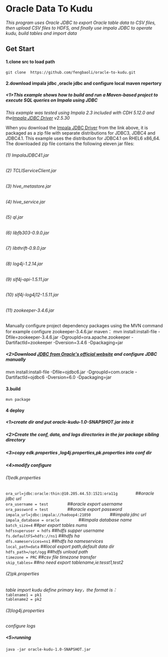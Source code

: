 Oracle Data To Kudu
==================
*This program uses Oracle JDBC to export Oracle table data to CSV files, then upload CSV files to HDFS, and finally use impala JDBC to operate kudu, build tables and import data*

Get Start
-----------------------------
#### 1.clone src to load path 
`git clone  https://github.com/fengbaoli/oracle-to-kudu.git`
#### 2.download impala jdbc ,oracle jdbc and configure local maven repertory
##### <1>This example shows how to build and run a Maven-based project to execute SQL queries on Impala using JDBC #####
*This example was tested using Impala 2.3 included with CDH 5.12.0 and the[Impala JDBC Driver](https://www.cloudera.com/downloads/connectors/impala/jdbc/2-5-30.html) v2.5.30*

When you download the [Impala JDBC Driver](https://www.cloudera.com/downloads/connectors/impala/jdbc/2-5-30.html) from the link above, it is packaged as a zip file with separate distributions for JDBC3, JDBC4
and JDBC4.1. This example uses the distribution for JDBC4.1 on RHEL6 x86_64. The downloaded zip file contains the following eleven jar files:
###### (1)  ImpalaJDBC41.jar 
###### (2)  TCLIServiceClient.jar 
###### (3)  hive_metastore.jar 
###### (4)  hive_service.jar 
###### (5)  ql.jar 
###### (6)  libfb303-0.9.0.jar 
###### (7)  libthrift-0.9.0.jar 
###### (8)  log4j-1.2.14.jar 
###### (9)  slf4j-api-1.5.11.jar 
###### (10) slf4j-log4j12-1.5.11.jar 
###### (11) zookeeper-3.4.6.jar 

Manually configure project dependency packages using the MVN command
for example configure zookeeper-3.4.6.jar maven：
mvn install:install-file -Dfile=zookeeper-3.4.6.jar -DgroupId=ora.apache.zookeeper -DartifactId=zookeeper -Dversion=3.4.6  -Dpackaging=jar
##### <2>Download [JDBC from Oracle's official website](http://www.oracle.com/technetwork/database/enterprise-edition/jdbc-112010-090769.html) and configure JDBC manually
mvn install:install-file -Dfile=ojdbc6.jar -DgroupId=com.oracle -DartifactId=ojdbc6 -Dversion=6.0  -Dpackaging=jar 
#### 3.build
`mvn package`

#### 4 deploy
##### <1>create dir and put oracle-kudu-1.0-SNAPSHOT.jar into it 
##### <2>Create the conf, data, and logs directories in the jar package sibling directory 
##### <3>copy edk.properties ,log4j.properties,pk.properties into conf dir 
##### <4>modify configure 
###### (1)edk.properties
`ora_url=jdbc:oracle:thin:@10.205.44.53:1521:ora11g        `##*oracle jdbc url*<br />
`ora_username = test        `            ##*oracle export username* <br />
`ora_password = test        `           ##*oracle export password* <br />
`impala_url=jdbc:impala://hadoop4:21050        `             ##*impala jdnc url*<br />
`impala_database = oracle        `             ##*impala database name*<br />
`batch_size=4`             ##*per export tables nums*<br />
`hdfssuperuser = hdfs`             ##*hdfs supper username*<br />
`fs.defaultFS=hdfs://ns1`             ##*hdfs ha*<br />
`dfs.nameservices=ns1`             ##*hdfs ha nameservices*<br />
`local_path=data`             ##*local export path,default data dir*<br />
`hdfs_path=/opt/ogg`             ##*hdfs unload path*<br />
`timezone = PRC`             ##*csv file timezone transfer*<br />
`skip_tables=`             ##*no need export tablename,ie:tesst1,test2*<br />
###### (2)pk.properties 
*table import kudu define primary key，the format is：*<br />
`tablename1 = pk1`<br />
`tablename2 = pk2`<br />
###### (3)log4j.properties 
*configure logs*
##### <5>running 
`java -jar oracle-kudu-1.0-SNAPSHOT.jar`



